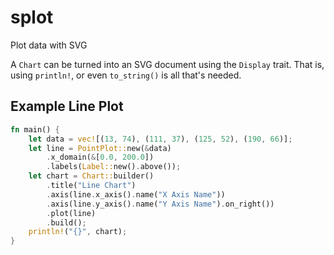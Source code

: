 # splot

Plot data with SVG

A `Chart` can be turned into an SVG document using the `Display` trait.  That
is, using `println!`, or even `to_string()` is all that's needed.

## Example Line Plot

```rust
fn main() {
    let data = vec![(13, 74), (111, 37), (125, 52), (190, 66)];
    let line = PointPlot::new(&data)
        .x_domain(&[0.0, 200.0])
        .labels(Label::new().above());
    let chart = Chart::builder()
    	.title("Line Chart")
        .axis(line.x_axis().name("X Axis Name"))
        .axis(line.y_axis().name("Y Axis Name").on_right())
        .plot(line)
        .build();
    println!("{}", chart);
}
```
